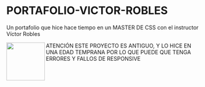 # PORTAFOLIO-VICTOR-ROBLES
 Un portafolio que hice hace tiempo en un MASTER DE CSS con el instructor Víctor Robles



<img align="left" src="https://media.tenor.com/26pNa498OS0AAAAi/warning-joypixels.gif" width = 100px>

ATENCIÓN ESTE PROYECTO ES ANTIGUO, Y LO HICE EN UNA EDAD TEMPRANA POR LO QUE PUEDE QUE TENGA ERRORES Y FALLOS DE RESPONSIVE


